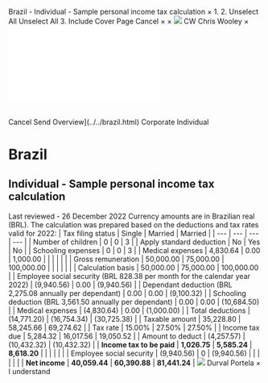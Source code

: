 Brazil - Individual - Sample personal income tax calculation
×
1.
2.
Unselect All
Unselect All
3.
Include Cover Page
Cancel
×
×
![](../../-/media/world-wide-tax-summaries/attachments/global---chris-wooley.ashx%3Frev=ac5e5f3223b34096b1afc2a6009c7320&revision=ac5e5f32-23b3-4096-b1af-c2a6009c7320&hash=859B7ADC84DC2CBEC9760E9E6EE7DE6D0A8BFCDF)
CW
Chris Wooley
×
![](sample-personal-income-tax-calculation.html)
######
Cancel
Send
Overview](../../brazil.html)
Corporate
Individual
# Brazil
## Individual - Sample personal income tax calculation
Last reviewed - 26 December 2022
Currency amounts are in Brazilian real (BRL). The calculation was prepared based on the deductions and tax rates valid for 2022:
| Tax filing status | Single | Married | Married |
| --- | --- | --- | --- |
| Number of children | 0 | 0 | 3 |
| Apply standard deduction | No | Yes | No |
| Schooling expenses | 0 | 0 | 3 |
| Medical expenses | 4,830.64 | 0.00 | 1,000.00 |
|  |  |  |  |
| Gross remuneration | 50,000.00 | 75,000.00 | 100,000.00 |
|  |  |  |  |
| Calculation basis | 50,000.00 | 75,000.00 | 100,000.00 |
| Employee social security (BRL 828.38 per month for the calendar year 2022) | (9,940.56) | 0.00 | (9,940.56) |
| Dependant deduction (BRL 2,275.08 annually per dependant) | 0.00 | 0.00 | (9,100.32) |
| Schooling deduction (BRL 3,561.50 annually per dependant) | 0.00 | 0.00 | (10,684.50) |
| Medical expenses | (4,830.64) | 0.00 | (1,000.00) |
| Total deductions | (14,771.20) | (16,754.34) | (30,725.38) |
| Taxable amount | 35,228.80 | 58,245.66 | 69,274.62 |
| Tax rate | 15.00% | 27.50% | 27.50% |
| Income tax due | 5,284.32 | 16,017.56 | 19,050.52 |
| Amount to deduct | (4,257.57) | (10,432.32) | (10,432.32) |
| **Income tax to be paid** | **1,026.75** | **5,585.24** | **8,618.20** |
|  |  |  |  |
| Employee social security | (9,940.56) | 0 | (9,940.56) |
|  |  |  |  |
| **Net income** | **40,059.44** | **60,390.88** | **81,441.24** |
![](../../-/media/world-wide-tax-summaries/attachments/brazil---durval_portela.ashx%3Frev=18870cb16f8043c7abef1b9b8d7cd339&revision=18870cb1-6f80-43c7-abef-1b9b8d7cd339&hash=E430A05E529A89AE68B8B2535D0F0763E257F879)
Durval Portela
×
I understand